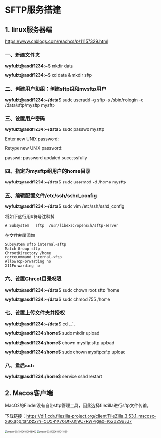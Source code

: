 # SFTP服务搭建

## 1. linux服务器端

https://www.cnblogs.com/reachos/p/11157329.html

### 一、新建文件夹

**wyfubt@asdf1234**:**~**$ mkdir data

**wyfubt@asdf1234**:**~**$ cd data & mkdir sftp

### 二、创建用户和组：创建sftp组和mysftp用户

**wyfubt@asdf1234**:**~/data**$ sudo useradd -g sftp -s /sbin/nologin -d /data/sftp/mysftp mysftp

### 三、设置用户密码

**wyfubt@asdf1234**:**~/data**$ sudo passwd mysftp

Enter new UNIX password: 

Retype new UNIX password: 

passwd: password updated successfully

### 四、指定为mysftp组用户的home目录

**wyfubt@asdf1234**:**~/data**$ sudo usermod -d /home mysftp

### 五、编辑配置文件/etc/ssh/sshd_config

**wyfubt@asdf1234**:**~/data**$ sudo vim /etc/ssh/sshd_config

将如下这行用#符号注释掉

```
# Subsystem   sftp  /usr/libexec/openssh/sftp-server
```

在文件末尾添加

```
Subsystem sftp internal-sftp    
Match Group sftp    
ChrootDirectory /home
ForceCommand internal-sftp    
AllowTcpForwarding no    
X11Forwarding no  
```

### 六、设置Chroot目录权限

**wyfubt@asdf1234**:**~/data**$ sudo chown root:sftp /home

**wyfubt@asdf1234**:**~/data**$ sudo chmod 755 /home

### 七、设置上传文件夹并授权

**wyfubt@asdf1234**:**~/data**$ cd ../..

**wyfubt@asdf1234**:**/home**$ sudo mkdir upload

**wyfubt@asdf1234**:**/home**$ chown mysftp:sftp upload

**wyfubt@asdf1234**:**/home**$ sudo chown mysftp:sftp upload

### 八、重启ssh

**wyfubt@asdf1234**:**/home**$ service sshd restart

## 2. Macos客户端

MacOS的Finder没有自带sftp管理工具，因此选择filezilla进行sftp文件传输。

下载链接：https://dl1.cdn.filezilla-project.org/client/FileZilla_3.53.1_macosx-x86.app.tar.bz2?h=5O5-nX76Qt-Anj9C7RWPig&x=1620299337

<img src="https://oj84-1259326782.cos.ap-chengdu.myqcloud.com/uPic/2021/05_06_image-20210506180956902.png" alt="image-20210506180956902" style="zoom:50%;" />

<img src="https://oj84-1259326782.cos.ap-chengdu.myqcloud.com/uPic/2021/05_06_image-20210506181041839.png" alt="image-20210506181041839" style="zoom:50%;" />